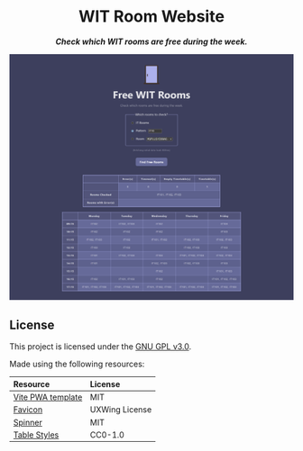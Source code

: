 <!-- markdownlint-configure-file {
  "MD033": false,
  "MD041": false
} -->

<div align="center">

# WIT Room Website

_**Check which WIT rooms are free during the week.**_

![demo][demo]

</div>

## License

This project is licensed under the [GNU GPL v3.0][license].

Made using the following resources:

| Resource                      | License           |
|:------------------------------|:------------------|
| [Vite PWA template][template] | MIT               |
| [Favicon][favicon]            | UXWing License    |
| [Spinner][loaders]            | MIT               |
| [Table Styles][table]         | CC0-1.0           |

[demo]: ./.github/img/demo.png
[license]: ./LICENSE
[favicon]: https://uxwing.com/door-close-color-icon/
[template]: https://github.com/vite-pwa/create-pwa/tree/2b9325ed8b3dca2a692ed4ff030e7d2e84c7dae8/templates/template-svelte-ts
[loaders]: https://cssloaders.github.io/
[table]: https://github.com/mdn/learning-area/blob/1237c57f0262f3695e9144d13f73a381029db797/html/tables/advanced/spending-record-finished.html
